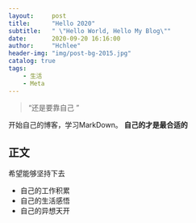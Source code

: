 ```yaml
---
layout:     post
title:      "Hello 2020"
subtitle:   " \"Hello World, Hello My Blog\""
date:       2020-09-20 16:16:00
author:     "Hchlee"
header-img: "img/post-bg-2015.jpg"
catalog: true
tags:
    - 生活
    - Meta
---
```


> “还是要靠自己 ”


开始自己的博客，学习MarkDown。
**自己的才是最合适的**
  

<p id = "build"></p>

## 正文
 希望能够坚持下去
 * 自己的工作积累
 * 自己的生活感悟
 * 自己的异想天开

